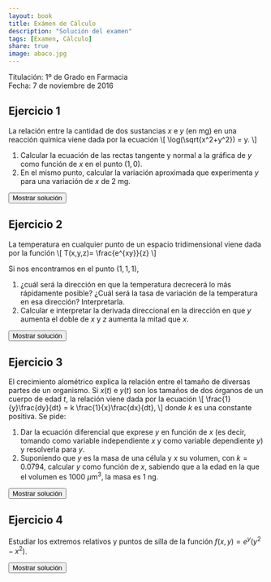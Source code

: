 ```yaml
---
layout: book
title: Exámen de Cálculo
description: "Solución del examen"
tags: [Examen, Cálculo]
share: true
image: abaco.jpg
---
```


Titulación: 1º de Grado en Farmacia  
Fecha: 7 de noviembre de 2016

## Ejercicio 1
La relación entre la cantidad de dos sustancias $x$ e $y$ (en mg) en una reacción química viene dada por la ecuación
\\[
\log(\sqrt{x^2+y^2}) = y.
\\]

1. Calcular la ecuación de las rectas tangente y normal a la gráfica de $y$ como función de $x$ en el punto $(1,0)$.
2. En el mismo punto, calcular la variación aproximada que experimenta $y$ para una variación de $x$ de 2 mg.

<div><button class="solution">Mostrar solución</button></div>
<div id="solution" style="display: none">
1. Recta tangente: $y=x-1$.<br/>  
Recta normal: $y=-x+1$.<br/>
2. $\Delta y\approx 2$ mg.
</div>

## Ejercicio 2
La temperatura en cualquier punto de un espacio tridimensional viene dada por la función
\\[
T(x,y,z)= \frac{e^{xy}}{z}
\\]

Si nos encontramos en el punto $(1,1,1)$,
1. ¿cuál será la dirección en que la temperatura decrecerá lo más rápidamente posible? ¿Cuál será la tasa de variación de la temperatura en esa dirección? Interpretarla.
2. Calcular e interpretar la derivada direccional en la dirección en que $y$ aumenta el doble de $x$ y $z$ aumenta la mitad que $x$.

<div><button class="solution">Mostrar solución</button></div>
<div id="solution" style="display: none">
1. $-\nabla f(1,1,1)=(-e,-e,e)$. La tasa de variación de la temperatura en esa dirección es $\sqrt{3}e$.<br/>
2. Tomando el vector $\mathbf{u}=(1,2,1/2)$, $f_{\mathbf{u}}'(1,1,1)=5e/\sqrt{21}$. Esto significa que por cada unidad que nos movamos en la dirección del vector $(1,2,1/2)$ la temperatura aumentará $5e/\sqrt{21}$ unidades.
</div>

## Ejercicio 3
El crecimiento alométrico explica la relación entre el tamaño de diversas partes de un organismo.
Si $x(t)$ e $y(t)$ son los tamaños de dos órganos de un cuerpo de edad $t$, la relación viene dada por la ecuación
\\[
\frac{1}{y}\frac{dy}{dt} = k \frac{1}{x}\frac{dx}{dt},
\\]
donde $k$ es una constante positiva.
Se pide:

1. Dar la ecuación diferencial que exprese $y$ en función de $x$ (es decir, tomando como variable independiente $x$ y como variable dependiente $y$) y resolverla para $y$.
2. Suponiendo que $y$ es la masa de una célula y $x$ su volumen, con $k=0.0794$, calcular $y$ como función de $x$, sabiendo que a la edad en la que el volumen es 1000 $\mu$m$^3$, la masa es 1 ng.

<div><button class="solution">Mostrar solución</button></div>
<div id="solution" style="display: none">
1. Ecuación diferencial: $y'=k\dfrac{y}{x}$.<br/>
Solución general: $y=cx^k$.<br/>
2. Solución particular: $y=0.5778 x^{0.0794}$.
</div>

## Ejercicio 4
 Estudiar los extremos relativos y puntos de silla de la función $f(x,y)=e^y(y^2-x^2)$.

<div><button class="solution">Mostrar solución</button></div>
<div id="solution" style="display: none">
$f$ tiene un punto de silla en el punto $(0,0)$ y un mínimo local en el punto $(0,-2)$.
</div>

